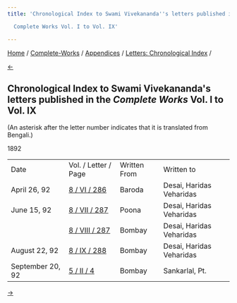 ```yaml
---
title: 'Chronological Index to Swami Vivekananda''s letters published in the

  Complete Works Vol. I to Vol. IX'

---
```

<div>

[Home](../../../index.htm) / [Complete-Works](../../complete_works.htm)
/ [Appendices](../appendices_contents.htm) / [Letters: Chronological
Index](chronological_letters_contents.htm) /

[←](1891.htm)

## Chronological Index to Swami Vivekananda's letters published in the *Complete Works* Vol. I to Vol. IX

(An asterisk after the letter number indicates that it is translated
from Bengali.)

1892

<div class="center">

|                  |                                                                               |              |                          |
|------------------|-------------------------------------------------------------------------------|--------------|--------------------------|
| Date             | Vol. / Letter / Page                                                          | Written From | Written to               |
| April 26, 92     | [8 / VI / 286](../../volume_8/epistles_fourth_series/006_diwanji_saheb.htm)   | Baroda       | Desai, Haridas Veharidas |
| June 15, 92      | [8 / VII / 287](../../volume_8/epistles_fourth_series/007_diwanji_saheb.htm)  | Poona        | Desai, Haridas Veharidas |
|                  | [8 / VIII / 287](../../volume_8/epistles_fourth_series/008_diwanji_saheb.htm) | Bombay       | Desai, Haridas Veharidas |
| August 22, 92    | [8 / IX / 288](../../volume_8/epistles_fourth_series/009_diwanji_saheb.htm)   | Bombay       | Desai, Haridas Veharidas |
| September 20, 92 | [5 / II / 4](../../volume_5/epistles_first_series/002_panditji_maharaj.htm)   | Bombay       | Sankarlal, Pt.           |

[→](1893.htm)

</div>

</div>
